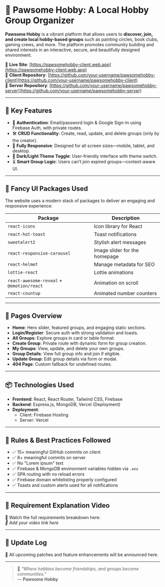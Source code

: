 # 🐾 Pawsome Hobby: A Local Hobby Group Organizer

**Pawsome Hobby** is a vibrant platform that allows users to **discover, join, and create local hobby-based groups** such as painting circles, book clubs, gaming crews, and more. The platform promotes community building and shared interests in an interactive, secure, and beautifully designed environment.

🔗 **Live Site**: [https://pawsomehobby-client.web.app](https://pawsomehobby-client.web.app)  
📁 **Client Repository**: [https://github.com/your-username/pawsomehobby-client](https://github.com/your-username/pawsomehobby-client)  
📁 **Server Repository**: [https://github.com/your-username/pawsomehobby-server](https://github.com/your-username/pawsomehobby-server)

---

## 🚀 Key Features

- 🔐 **Authentication**: Email/password login & Google Sign-In using Firebase Auth, with private routes.
- 🛠️ **CRUD Functionality**: Create, read, update, and delete groups (only by the creator).
- 📱 **Fully Responsive**: Designed for all screen sizes—mobile, tablet, and desktop.
- 🌙 **Dark/Light Theme Toggle**: User-friendly interface with theme switch.
- ⏳ **Smart Group Logic**: Users can’t join expired groups—context-aware UI.

---

## 🌈 Fancy UI Packages Used

The website uses a modern stack of packages to deliver an engaging and responsive experience:

| Package | Description |
|--------|-------------|
| `react-icons` | Icon library for React |
| `react-hot-toast` | Toast notifications |
| `sweetalert2` | Stylish alert messages |
| `react-responsive-carousel` | Image slider for the homepage |
| `react-helmet` | Manage metadata for SEO |
| `lottie-react` | Lottie animations |
| `react-awesome-reveal` + `@emotion/react` | Animation on scroll |
| `react-countup` | Animated number counters |

---

## 🧩 Pages Overview

- **Home**: Hero slider, featured groups, and engaging static sections.
- **Login/Register**: Secure auth with strong validation and toasts.
- **All Groups**: Explore groups in card or table format.
- **Create Group**: Private route with dynamic form for group creation.
- **My Groups**: View, update, and delete your own groups.
- **Group Details**: View full group info and join if eligible.
- **Update Group**: Edit group details via form or modal.
- **404 Page**: Custom fallback for undefined routes.

---

## 📦 Technologies Used

- **Frontend**: React, React Router, Tailwind CSS, Firebase
- **Backend**: Express.js, MongoDB, Vercel (Deployment)
- **Deployment**: 
  - Client: Firebase Hosting
  - Server: Vercel

---

## 🧠 Rules & Best Practices Followed

- ✅ 15+ meaningful GitHub commits on client
- ✅ 8+ meaningful commits on server
- ✅ No "Lorem ipsum" text
- ✅ Firebase & MongoDB environment variables hidden via `.env`
- ✅ SPA routing with no reload errors
- ✅ Firebase domain whitelisting properly configured
- ✅ Toasts and custom alerts used for all notifications

---

## 🎥 Requirement Explanation Video

🎯 Watch the full requirements breakdown here:  
*🔗 Add your video link here*

---

## 📌 Update Log

🚩 All upcoming patches and feature enhancements will be announced here.

---

> 🐾 _"Where hobbies become friendships, and groups become communities."_  
> — **Pawsome Hobby**

